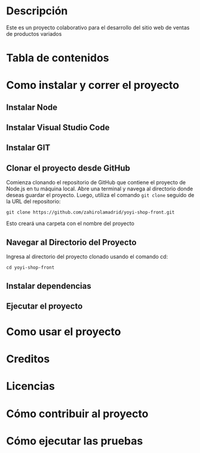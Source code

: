 
# Descripción
Este es un proyecto colaborativo para el desarrollo del sitio web de ventas de productos variados
# Tabla de contenidos
# Como instalar y correr el proyecto
## Instalar Node
## Instalar Visual Studio Code
## Instalar GIT
## Clonar el proyecto desde GitHub
Comienza clonando el repositorio de GitHub que contiene el proyecto de Node.js en tu máquina local. Abre una terminal y navega al directorio donde deseas guardar el proyecto. Luego, utiliza el comando `git clone` seguido de la URL del repositorio:

```console
git clone https://github.com/zahirolamadrid/yoyi-shop-front.git
```
Esto creará una carpeta con el nombre del proyecto

## Navegar al Directorio del Proyecto
Ingresa al directorio del proyecto clonado usando el comando cd:
```console
cd yoyi-shop-front
```
## Instalar dependencias
## Ejecutar el proyecto
# Como usar el proyecto
# Creditos
# Licencias
# Cómo contribuir al proyecto
# Cómo ejecutar las pruebas
